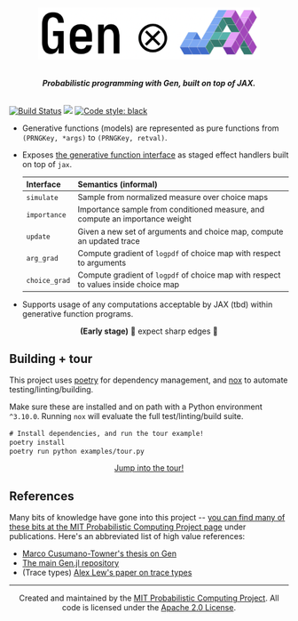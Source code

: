 <br>
<p align="center">
<img width="400px" src="logo.png"/>
</p>
<br>

<div align="center">
<b><i>Probabilistic programming with Gen, built on top of JAX.</i></b>
</div>
<br>

[![Build Status](https://github.com/probcomp/genjax/actions/workflows/ci.yml/badge.svg)](https://github.com/probcomp/genjax/actions)
[![](https://img.shields.io/badge/docs-stable-blue.svg)](https://probcomp.github.io/genjax/)
[![Code style: black](https://img.shields.io/badge/code%20style-black-000000.svg)](https://github.com/psf/black)

- Generative functions (models) are represented as pure functions from `(PRNGKey, *args)` to `(PRNGKey, retval)`.
- Exposes [the generative function interface](https://www.gen.dev/stable/ref/gfi/) as staged effect handlers built on top of `jax`.

  | Interface     | Semantics (informal)                                                                |
  | ------------- | ----------------------------------------------------------------------------------- |
  | `simulate`    | Sample from normalized measure over choice maps                                     |
  | `importance`  | Importance sample from conditioned measure, and compute an importance weight        |
  | `update`      | Given a new set of arguments and choice map, compute an updated trace               |
  | `arg_grad`    | Compute gradient of `logpdf` of choice map with respect to arguments                |
  | `choice_grad` | Compute gradient of `logpdf` of choice map with respect to values inside choice map |

- Supports usage of any computations acceptable by JAX (tbd) within generative function programs.

<div align="center">
<b>(Early stage)</b> 🔪 expect sharp edges 🔪
</div>

## Building + tour

This project uses [poetry](https://python-poetry.org/) for dependency management, and [nox](https://nox.thea.codes/en/stable/) to automate testing/linting/building.

Make sure these are installed and on path with a Python environment `^3.10.0`. Running `nox` will evaluate the full test/linting/build suite.

```
# Install dependencies, and run the tour example!
poetry install
poetry run python examples/tour.py
```

<div align="center">
<a href="/examples/tour.py">Jump into the tour!</a>
</div>

## References

Many bits of knowledge have gone into this project -- [you can find many of these bits at the MIT Probabilistic Computing Project page](http://probcomp.csail.mit.edu/) under publications. Here's an abbreviated list of high value references:

* [Marco Cusumano-Towner's thesis on Gen](https://www.mct.dev/assets/mct-thesis.pdf)
* [The main Gen.jl repository](https://github.com/probcomp/Gen.jl)
* (Trace types) [Alex Lew's paper on trace types](https://dl.acm.org/doi/10.1145/3371087)

---

<div align="center">
Created and maintained by the <a href="http://probcomp.csail.mit.edu/">MIT Probabilistic Computing Project</a>. All code is licensed under the <a href="LICENSE">Apache 2.0 License</a>.
</div>
